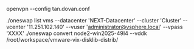 openvpn --config tan.dovan.conf

./oneswap list vms --datacenter 'NEXT-Datacenter' --cluster 'Cluster' --vcenter '11.251.102.140' --vuser 'administrator@vsphere.local' --vpass 'XXXX'
./oneswap convert node2-win2025-49I4 --vddk /root/workspace/vmware-vix-disklib-distrib/
